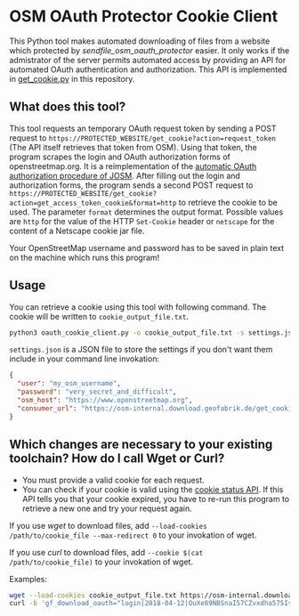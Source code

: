 # OSM OAuth Protector Cookie Client

This Python tool makes automated downloading of files from a website which
protected by *sendfile_osm_oauth_protector* easier. It only works if the
admistrator of the server permits automated access by providing an API for
automated OAuth authentication and authorization. This API is implemented in
[get_cookie.py](../get_cookie.py) in this repository.


## What does this tool?

This tool requests an temporary OAuth request token by sending a POST request
to `https://PROTECTED_WEBSITE/get_cookie?action=request_token` (The API itself
retrieves that token from OSM).  Using that token, the program scrapes the
login and OAuth authorization forms of openstreetmap.org. It is a
reimplementation of the [automatic OAuth authorization procedure of
JOSM](https://josm.openstreetmap.de/browser/josm/trunk/src/org/openstreetmap/josm/gui/oauth/OsmOAuthAuthorizationClient.java).
After filling out the login and authorization forms, the program sends a second
POST request to
`https://PROTECTED_WEBSITE/get_cookie?action=get_access_token_cookie&format=http` to
retrieve the cookie to be used. The parameter `format` determines the output
format. Possible values are `http` for the value of the HTTP `Set-Cookie`
header or `netscape` for the content of a Netscape cookie jar file.

Your OpenStreetMap username and password has to be saved in plain text on the
machine which runs this program!


## Usage

You can retrieve a cookie using this tool with following command. The cookie
will be written to `cookie_output_file.txt`.

```sh
python3 oauth_cookie_client.py -o cookie_output_file.txt -s settings.json
```

`settings.json` is a JSON file to store the settings if you don't want them
include in your command line invokation:

```json
{
  "user": "my_osm_username",
  "password": "very_secret_and_difficult",
  "osm_host": "https://www.openstreetmap.org",
  "consumer_url": "https://osm-internal.download.geofabrik.de/get_cookie"
}
```


## Which changes are necessary to your existing toolchain? How do I call Wget or Curl?

* You must provide a valid cookie for each request.
* You can check if your cookie is valid using the
  [cookie status API](cookie_status_api.md).  If this API tells you that your
  cookie expired, you have to re-run this program to retrieve a new one and try
  your request again.

If you use *wget* to download files, add `--load-cookies /path/to/cookie_file
--max-redirect 0` to your invokation of wget.

If you use *curl* to download files, add `--cookie $(cat /path/to/cookie_file)`
to your invokation of wget.

Examples:

```sh
wget --load-cookies cookie_output_file.txt https://osm-internal.download.geofabrik.de/seychelles-latest-internal.osm.pbf
curl -b 'gf_download_oauth="login|2018-04-12|OuXe89NBSnaI57CZvxdha575IsKkO3xUO5wr4JsLm9imk7oHi6Kqx69RbfgCYmNvNX4BacDUOfFKgmD2ixdFDDd9Csh82t6WIf8pv1C3EWVtuLMxqdpeoxrZurgO6QEdUzTtR97GmIWdbiYBw4aBmhKQJRzD1TEl0-AlrEylTnmh-9ge0KvzVCHVwv3_U_2Ya-if5mm-g_-mmLr_EOHM1SHclvtysF6f2V2G8UrJ8N8kgyXAtt38NzZxNJ0490JMJu_Byb1EJs9yB_izRg=="' https://osm-internal.download.geofabrik.de/seychelles-latest-internal.osm.pbf
```
